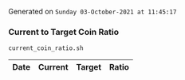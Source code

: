 Generated on `Sunday 03-October-2021 at 11:45:17`

### Current to Target Coin Ratio
`current_coin_ratio.sh`

Date|Current|Target|Ratio
---|---|---|---
